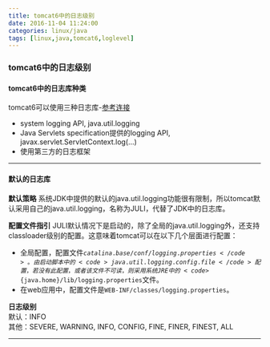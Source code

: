 ```yaml
---
title: tomcat6中的日志级别
date: 2016-11-04 11:24:00
categories: linux/java
tags: [linux,java,tomcat6,loglevel]
---
```

### tomcat6中的日志级别
#### tomcat6中的日志库种类
tomcat6可以使用三种日志库-[参考连接](http://tomcat.apache.org/tomcat-6.0-doc/logging.html)
- system logging API, java.util.logging
- Java Servlets specification提供的logging API, javax.servlet.ServletContext.log(...)
- 使用第三方的日志框架  

----

#### 默认的日志库
**默认策略**
系统JDK中提供的默认的java.util.logging功能很有限制，所以tomcat默认采用自己的java.util.logging，名称为JULI，代替了JDK中的日志库。  

**配置文件指引**
JULI默认情况下是启动的，除了全局的java.util.logging外，还支持classloader级别的配置。这意味着tomcat可以在以下几个层面进行配置：
- 全局配置，配置文件<code>${catalina.base}/conf/logging.properties</code>。由启动脚本中的<code>java.util.logging.config.file</code>配置，若没有此配置，或者该文件不可读，则采用系统JRE中的<code>${java.home}/lib/logging.properties</code>文件。
- 在web应用中，配置文件是<code>WEB-INF/classes/logging.properties</code>。

**日志级别**  
默认：INFO  
其他：SEVERE, WARNING, INFO, CONFIG, FINE, FINER, FINEST, ALL

----
